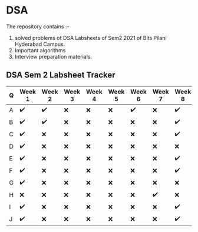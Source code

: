 #  DSA

The repository contains :-

1. solved problems of DSA Labsheets of Sem2 2021 of Bits Pilani Hyderabad Campus.
1. Important algorithms
1. Interview preparation materials.

## DSA Sem 2 Labsheet Tracker

|Q | Week 1           | Week 2           | Week 3 | Week 4 | Week 5 | Week 6 | Week 7 | Week 8 | Week 9 |
|--|------------------|------------------|--------|--------|--------|--------|--------|--------|--------|
|A |:heavy_check_mark:|:heavy_check_mark:|:x:|:x:|:x:|:heavy_check_mark:|:x:|:heavy_check_mark:|:heavy_check_mark:|
|B |:heavy_check_mark:|:heavy_check_mark:|:x:|:x:|:x:|:x:|:x:|:heavy_check_mark:|:heavy_check_mark:|
|C |:heavy_check_mark:|:x:|:x:|:x:|:x:|:x:|:x:|:heavy_check_mark:|:x:|
|D |:heavy_check_mark:|:x:|:x:|:x:|:x:|:x:|:x:|:x:|:heavy_check_mark:|
|E |:heavy_check_mark:|:x:|:x:|:x:|:x:|:x:|:x:|:heavy_check_mark:|:x:|
|F |:heavy_check_mark:|:x:|:x:|:x:|:x:|:x:|:x:|:heavy_check_mark:|:x:|
|G |:heavy_check_mark:|:x:|:x:|:x:|:x:|:x:|:x:|:x:|:heavy_check_mark:|
|H |:x:               |:x:|:x:|:x:|:x:|:x:|:heavy_check_mark:|:x:|:x:|
|I |:heavy_check_mark:|:x:|:x:|:x:|:x:|:x:|:x:|:heavy_check_mark:|:heavy_check_mark:|
|J |:heavy_check_mark:|:x:|:x:|:x:|:x:|:x:|:x:|:heavy_check_mark:|:x:|

